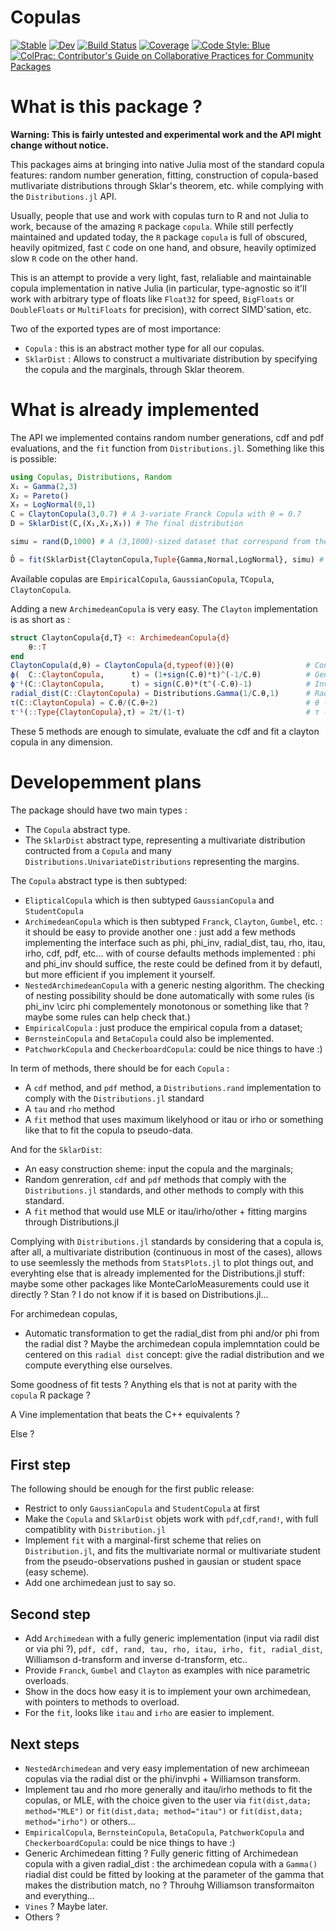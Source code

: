 # Copulas

[![Stable](https://img.shields.io/badge/docs-stable-blue.svg)](https://lrnv.github.io/Copulas.jl/stable)
[![Dev](https://img.shields.io/badge/docs-dev-blue.svg)](https://lrnv.github.io/Copulas.jl/dev)
[![Build Status](https://github.com/lrnv/Copulas.jl/actions/workflows/CI.yml/badge.svg?branch=main)](https://github.com/lrnv/Copulas.jl/actions/workflows/CI.yml?query=branch%3Amain)
[![Coverage](https://codecov.io/gh/lrnv/Copulas.jl/branch/main/graph/badge.svg)](https://codecov.io/gh/lrnv/Copulas.jl)
[![Code Style: Blue](https://img.shields.io/badge/code%20style-blue-4495d1.svg)](https://github.com/invenia/BlueStyle)
[![ColPrac: Contributor's Guide on Collaborative Practices for Community Packages](https://img.shields.io/badge/ColPrac-Contributor's%20Guide-blueviolet)](https://github.com/SciML/ColPrac)

# What is this package ? 

**Warning: This is fairly untested and experimental work and the API might change without notice.**

This packages aims at bringing into native Julia most of the standard copula features: random number generation, fitting, construction of copula-based mutlivariate distributions through Sklar's theorem, etc. while complying with the `Distributions.jl` API.

Usually, people that use and work with copulas turn to R and not Julia to work, because of the amazing `R` package `copula`.
While still perfectly maintained and updated today, the `R` package `copula` is full of obscured, heavily opitmized, fast `C` code on one hand, and obsure, heavily optimized slow `R` code on the other hand. 

This is an attempt to provide a very light, fast, relaliable and maintainable copula implementation in native Julia (in particular, type-agnostic so it'll work with arbitrary type of floats like `Float32` for speed, `BigFloats` or `DoubleFloats` or `MultiFloats` for precision), with correct SIMD'sation, etc. 

Two of the exported types are of most importance: 

- `Copula` : this is an abstract mother type for all our copulas. 
- `SklarDist` : Allows to construct a multivariate distribution by specifying the copula and the marginals, through Sklar theorem. 

# What is already implemented

The API we implemented contains random number generations, cdf and pdf evaluations, and the `fit` function from `Distributions.jl`. Something like this is possible: 

```julia
using Copulas, Distributions, Random
X₁ = Gamma(2,3)
X₂ = Pareto()
X₃ = LogNormal(0,1)
C = ClaytonCopula(3,0.7) # A 3-variate Franck Copula with θ = 0.7
D = SklarDist(C,(X₁,X₂,X₃)) # The final distribution

simu = rand(D,1000) # A (3,1000)-sized dataset that correspond from the simulation

D̂ = fit(SklarDist{ClaytonCopula,Tuple{Gamma,Normal,LogNormal}, simu) # Increase the number of observtions to get a beter fit !  
```

Available copulas are `EmpiricalCopula`, `GaussianCopula`, `TCopula`, `ClaytonCopula`. 

Adding a new `ArchimedeanCopula` is very easy. The `Clayton` implementation is as short as : 

```julia
struct ClaytonCopula{d,T} <: ArchimedeanCopula{d}
    θ::T
end
ClaytonCopula(d,θ) = ClaytonCopula{d,typeof(θ)}(θ)                # Constructor
ϕ(  C::ClaytonCopula,      t) = (1+sign(C.θ)*t)^(-1/C.θ)          # Generator
ϕ⁻¹(C::ClaytonCopula,      t) = sign(C.θ)*(t^(-C.θ)-1)            # Inverse Generator
radial_dist(C::ClaytonCopula) = Distributions.Gamma(1/C.θ,1)      # Radial distribution
τ(C::ClaytonCopula) = C.θ/(C.θ+2)                                 # θ -> τ
τ⁻¹(::Type{ClaytonCopula},τ) = 2τ/(1-τ)                           # τ -> θ
```

These 5 methods are enough to simulate, evaluate the cdf and fit a clayton copula in any dimension. 

# Developemment plans

The package should have two main types : 

- The `Copula` abstract type. 
- The `SklarDist` abstract type, representing a multivariate distribution contructed from a `Copula` and many `Distributions.UnivariateDistributions` representing the margins. 

The `Copula` abstract type is then subtyped:

- `ElipticalCopula` which is then subtyped `GaussianCopula` and `StudentCopula`
- `ArchimedeanCopula` which is then subtyped `Franck`, `Clayton`, `Gumbel`, etc. : it should be easy to provide another one : just add a few methods implementing the interface such as phi, phi_inv, radial_dist, tau, rho, itau, irho, cdf, pdf, etc... with of course defaults methods implemented : phi and phi_inv should suffice, the reste could be defined from it by defautl, but more efficient if you implement it yourself.
- `NestedArchimedeanCopula` with a generic nesting algorithm. The checking of nesting possibility should be done automatically with some rules (is phi_inv \circ phi complementely monotonous or something like that ? maybe some rules can help check that.) 
- `EmpiricalCopula` : just produce the empirical copula from a dataset; 
- `BernsteinCopula` and `BetaCopula` could also be implemented. 
- `PatchworkCopula` and `CheckerboardCopula`: could be nice things to have :)


In term of methods, there should be for each `Copula` : 

- A `cdf` method, and `pdf` method, a `Distributions.rand` implementation to comply with the `Distributions.jl` standard
- A `tau` and `rho` method
- A `fit` method that uses maximum likelyhood or itau or irho or something like that to fit the copula to pseudo-data. 

And for the `SklarDist`: 

- An easy construction sheme: input the copula and the marginals; 
- Random genreration, `cdf` and `pdf` methods that comply with the `Distributions.jl` standards, and other methods to comply with this standard. 
- A `fit` method that would use MLE or itau/irho/other + fitting margins through Distributions.jl

Complying with `Distributions.jl` standards by considering that a copula is, after all, a multivariate distribution (continuous in most of the cases), allows to use seemlessly the methods from `StatsPlots.jl` to plot things out, and everyhting else that is already implemented for the Distributions.jl stuff: maybe some other packages like MonteCarloMeasurements could use it directly ? Stan ? I do not know if it is based on Distributions.jl...


For archimedean copulas, 

- Automatic transformation to get the radial_dist from phi and/or phi from the radial dist ? Maybe the archimedean copula implemntation could be centered on this `radial dist` concept: give the radial distribution and we compute everything else ourselves. 

Some goodness of fit tests ? Anything els that is not at parity with the `copula` R package ?

A Vine implementation that beats the C++ equivalents ? 

Else ? 

## First step

The following should be enough for the first public release: 
- Restrict to only `GaussianCopula` and `StudentCopula` at first
- Make the `Copula` and `SklarDist` objets work with `pdf`,`cdf`,`rand!`, with full compatiblity with `Distribution.jl`
- Implement `fit` with a marginal-first scheme that relies on `Distribution.jl`, and fits the multivariate normal or multivariate student from the pseudo-observations pushed in gausian or student space (easy scheme). 
- Add one archimedean just to say so.

## Second step

- Add `Archimedean` with a fully generic implementation (input via radil dist or via phi ?), `pdf, cdf, rand, tau, rho, itau, irho, fit, radial_dist`, Williamson d-transform and inverse d-transform, etc.. 
- Provide `Franck`, `Gumbel` and `Clayton` as examples with nice parametric overloads.
- Show in the docs how easy it is to implement your own archimedean, with pointers to methods to overload.  
- For the `fit`, looks like `itau` and `irho` are easier to implement.

## Next steps

- `NestedArchimedean` and very easy implementation of new archimeean copulas via the radial dist or the phi/invphi + Williamson transform. 
- Implement tau and rho more generally and itau/irho methods to fit the copulas, or MLE, with the choice given to the user via `fit(dist,data; method="MLE")` or `fit(dist,data; method="itau")` or `fit(dist,data; method="irho")` or others... 
- `EmpiricalCopula`, `BernsteinCopula`, `BetaCopula`, `PatchworkCopula` and `CheckerboardCopula`: could be nice things to have :)
- Generic Archimedean fitting ?  Fully generic fitting of Archimedean copula with a given radial_dist : the archimedean copula with a `Gamma()` riadial dist could be fitted by looking at the parameter of the gamma that makes the distribution match, no ? Throuhg Williamson transformaiton and everything... 
- `Vines` ? Maybe later. 
- Others ? 